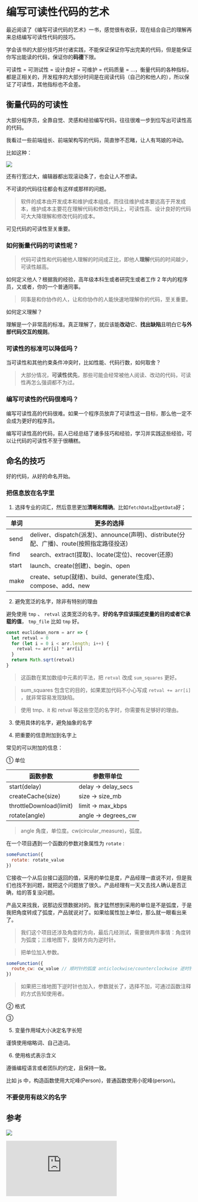 # 编写可读性代码的艺术

最近阅读了《编写可读代码的艺术》一书，感觉很有收获，现在结合自己的理解再来总结编写可读性代码的技巧。

学会该书的大部分技巧并付诸实践，不能保证保证你写出完美的代码，但是能保证你写出能读的代码，保证你的**码德**下限。

可读性 = 可测试性 = 设计良好 = 可维护 = 代码质量 = ...，衡量代码的各种指标，都是正相关的，开发程序的大部分时间是在阅读代码（自己的和他人的），所以保证了可读性，其他指标也不会差。

## 衡量代码的可读性

大部分程序员，全靠自觉、灵感和经验编写代码，往往很难一步到位写出可读性高的代码。

我看过一些前端组长、前端架构写的代码，简直惨不忍睹，让人有骂娘的冲动。

比如这种：

![](https://cdn.jsdelivr.net/gh/jackchoumine/jack-picture@master/bad-render-chart.png)

还有行宽过大，编辑器都出现滚动条了，也会让人不想读。

不可读的代码往往都会有这样或那样的问题。

> 软件的成本由开发成本和维护成本组成，而往往维护成本要远高于开发成本，维护成本主要花在理解代码和修改代码上，可读性高、设计良好的代码可大大降理解和修改代码的成本。

可见代码的可读性至关重要。

### 如何衡量代码的可读性呢？

> 代码可读性和代码被他人理解的时间成正比，即他人**理解**代码的时间越少，可读性越高。

如何定义他人？根据我的经验，高年级本科生或者研究生或者工作 2 年内的程序员，又或者，你的一个普通同事。

> 同事是和你协作的人，让和你协作的人能快速地理解你的代码，至关重要。

如何定义理解？

理解是一个非常高的标准。真正理解了，就应该能**改动**它、**找出缺陷**且明白它**与外部代码交互的规则**。

### 可读性的标准可以降低吗？

当可读性和其他约束条件冲突时，比如性能、代码行数，如何取舍？

> 大部分情况，**可读性优先**，那些可能会经常被他人阅读、改动的代码，可读性再怎么强调都不为过。

### 编写可读性的代码很难吗？

编写可读性高的代码很难。如果一个程序员放弃了可读性这一目标，那么他一定不会成为更好的程序员。

编写可读性高的代码，前人已经总结了诸多技巧和经验，学习并实践这些经验，可以让代码的可读性不至于很糟糕。

## 命名的技巧

好的代码，从好的命名开始。

### 把信息放在名字里

1. 选择专业的词汇，然后意思更加**清晰和精确**。比如`fetchData`比`getData`好；

| 单词  | 更多的选择                                                                               |
| ----- | ---------------------------------------------------------------------------------------- |
| send  | deliver、dispatch(派发)、announce(声明)、distribute(分配、广播)、route(按照指定路径投送) |
| find  | search、extract(提取)、locate(定位)、recover(还原)                                       |
| start | launch、create(创建)、begin、open                                                        |
| make  | create、setup(就绪)、build、generate(生成)、compose、add、new                            |

2. 避免宽泛的名字，除非有特别的理由

避免使用 `tmp` 、 `retval` 这类宽泛的名字。**好的名字应该描述变量的目的或者它承载的值**， `tmp_file` 比如 `tmp` 好。

```js
const euclidean_norm = arr => {
  let retval = 0
  for (let i = 0 i < arr.length; i++) {
    retval += arr[i] * arr[i]
  }
  return Math.sqrt(retval)
}
```

> 这函数在累加数组中元素的平法，把 `retval` 改成 `sum_squares` 更好。

> sum_squares 包含它的目的，如果累加代码不小心写成 `retval += arr[i]` ，就非常容易发现缺陷。

> 使用 tmp、it 和 retval 等这些空范的名字时，你需要有足够好的理由。

3. 使用具体的名字，避免抽象的名字

4. 把重要的信息附加到名字上

常见的可以附加的信息：

① 单位

| 函数参数     | 参数带单位          |
| ------------ | ------------------- |
| start(delay) | delay -> delay_secs |
| createCache(size)  | size -> size_mb     |
| throttleDownload(limit)  | limit -> max_kbps     |
| rotate(angle)  | angle -> degrees_cw     |

> angle 角度，单位度。cw(circular_measure)，弧度。

在一个项目遇到一个函数的参数对象属性为 `rotate` :

```js
someFunction({
  rotate: rotate_value
})
```

它接收一个从后台接口返回的值，采用的单位是度，产品经理一直说不对，但是我们也找不到问题，就把这个问题放了很久。产品经理有一天又去找人确认是否正确，给的答复没问题。

产品又来找我，说那边反馈数据对的。我才猛然想到采用的单位是不是弧度，于是我把角度转成了弧度，产品就说对了。如果给属性加上单位，那么就一眼看出来了。

> 我们这个项目还涉及角度的方向，最后几经测试，需要做两件事情：角度转为弧度；三维地图下，旋转方向为逆时针。

> 把单位加入参数。

```js
someFunction({
  route_cw: cw_value // 顺时针的弧度 anticlockwise/counterclockwise 逆时针
})
```

> 如果把三维地图下逆时针也加入，参数就长了，选择不加，可通过函数注释的方式告知使用者。

② 格式

③

5. 变量作用域大小决定名字长短

谨慎使用缩略词、自己造词。

6. 使用格式表示含义

遵循编程语言或者团队的约定，且保持一致。

比如 js 中，构造函数使用大坨峰(Person)，普通函数使用小驼峰(person)。

### 不要使用有歧义的名字

## 参考

![](https://pegasuswang.readthedocs.io/zh/latest/code/%E7%BC%96%E5%86%99%E5%8F%AF%E8%AF%BB%E4%BB%A3%E7%A0%81%E7%9A%84%E8%89%BA%E6%9C%AF/)

![](https://pdai.tech/md/about/book/book-read-code-art.html#%E3%80%8A%E7%BC%96%E5%86%99%E5%8F%AF%E8%AF%BB%E4%BB%A3%E7%A0%81%E7%9A%84%E8%89%BA%E6%9C%AF%E3%80%8B)

